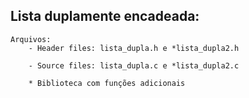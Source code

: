 ## Lista duplamente encadeada:
    Arquivos:
        - Header files: lista_dupla.h e *lista_dupla2.h
        
        - Source files: lista_dupla.c e *lista_dupla2.c
        
        * Biblioteca com funções adicionais
